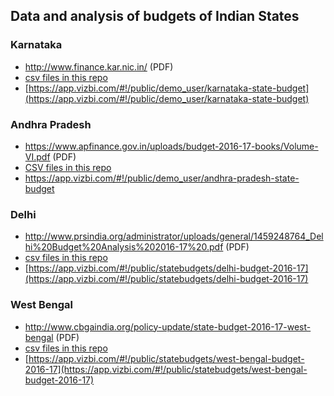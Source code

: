 Data and analysis of budgets of Indian States 
-----------------------------------------------

### Karnataka


* http://www.finance.kar.nic.in/ (PDF)
* [csv files in this repo](/karnataka)
* [https://app.vizbi.com/#!/public/demo_user/karnataka-state-budget](https://app.vizbi.com/#!/public/demo_user/karnataka-state-budget) 


### Andhra Pradesh


* https://www.apfinance.gov.in/uploads/budget-2016-17-books/Volume-VI.pdf (PDF)
* [CSV files in this repo](/andhra-pradesh)
* https://app.vizbi.com/#!/public/demo_user/andhra-pradesh-state-budget


### Delhi

* http://www.prsindia.org/administrator/uploads/general/1459248764_Delhi%20Budget%20Analysis%202016-17%20.pdf (PDF)
* [csv files in this repo](/Delhi-Budget)
* [https://app.vizbi.com/#!/public/statebudgets/delhi-budget-2016-17](https://app.vizbi.com/#!/public/statebudgets/delhi-budget-2016-17)


### West Bengal

*  http://www.cbgaindia.org/policy-update/state-budget-2016-17-west-bengal (PDF)
* [csv files in this repo](/westbengal-budget)
* [https://app.vizbi.com/#!/public/statebudgets/west-bengal-budget-2016-17](https://app.vizbi.com/#!/public/statebudgets/west-bengal-budget-2016-17)

